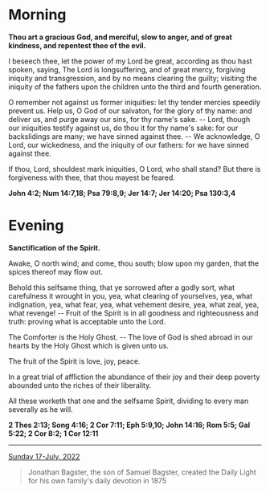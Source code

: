 # Morning

**Thou art a gracious God, and merciful, slow to anger, and of great kindness, and repentest thee of the evil.**
 
I beseech thee, let the power of my Lord be great, according as thou hast spoken, saying, The Lord is longsuffering, and of great mercy, forgiving iniquity and transgression, and by no means clearing the guilty; visiting the iniquity of the fathers upon the children unto the third and fourth generation.
 
O remember not against us former iniquities: let thy tender mercies speedily prevent us. Help us, O God of our salvaton, for the glory of thy name: and deliver us, and purge away our sins, for thy name's sake. -- Lord, though our iniquities testify against us, do thou it for thy name's sake: for our backslidings are many; we have sinned against thee. -- We acknowledge, O Lord, our wickedness, and the iniquity of our fathers: for we have sinned against thee.
 
If thou, Lord, shouldest mark iniquities, O Lord, who shall stand? But there is forgiveness with thee, that thou mayest be feared.  

**John 4:2; Num 14:7,18; Psa 79:8,9; Jer 14:7; Jer 14:20; Psa 130:3,4**

# Evening

**Sanctification of the Spirit.**
 
Awake, O north wind; and come, thou south; blow upon my garden, that the spices thereof may flow out.
 
Behold this selfsame thing, that ye sorrowed after a godly sort, what carefulness it wrought in you, yea, what clearing of yourselves, yea, what indignation, yea, what fear, yea, what vehement desire, yea, what zeal, yea, what revenge! -- Fruit of the Spirit is in all goodness and righteousness and truth: proving what is acceptable unto the Lord.
 
The Comforter is the Holy Ghost. -- The love of God is shed abroad in our hearts by the Holy Ghost which is given unto us.
 
The fruit of the Spirit is love, joy, peace.
 
In a great trial of affliction the abundance of their joy and their deep poverty abounded unto the riches of their liberality.
 
All these worketh that one and the selfsame Spirit, dividing to every man severally as he will.  

**2 Thes 2:13; Song 4:16; 2 Cor 7:11; Eph 5:9,10; John 14:16; Rom 5:5; Gal 5:22; 2 Cor 8:2; 1 Cor 12:11**

---

[Sunday 17-July, 2022](https://t.me/s/daily_light)

> Jonathan Bagster, the son of Samuel Bagster, created the Daily Light for his own family's daily devotion in 1875

